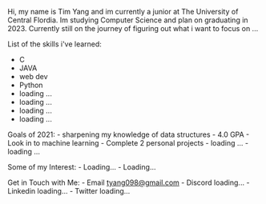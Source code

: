 
Hi, my name is Tim Yang and im currently a junior at The University of Central Flordia. Im studying Computer Science and plan on graduating in 2023. 
Currently still on the journey of figuring out what i want to focus on ...

List of the skills i've learned: 
  - C
  - JAVA
  - web dev
  - Python
  - loading ...
  - loading ...
  - loading ...
  - loading ...
  
  
Goals of 2021:
    - sharpening my knowledge of data structures
    - 4.0 GPA
    - Look in to machine learning 
    - Complete 2 personal projects 
    - loading ...
    - loading ...
  
  
Some of my Interest:
    - Loading...
    - Loading...
    
  
Get in Touch with Me:
    - Email  tyang098@gmail.com
    - Discord  loading...
    - Linkedin  loading...
    - Twitter  loading...
    
  

